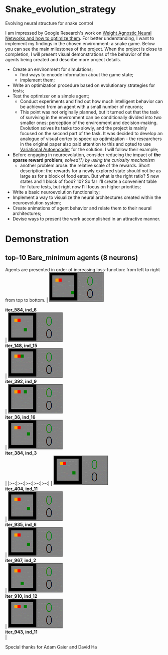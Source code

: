 # Snake_evolution_strategy
Evolving neural structure for snake control


I am impressed by Google Research's work on [Weight Agnostic Neural Networks and how to optimize them](https://ai.googleblog.com/2019/08/exploring-weight-agnostic-neural.html). For better understanding, I want to implement my findings in the chosen environment: a snake game. Below you can see the main milestones of the project. When the project is close to completion, I will present visual demonstrations of the behavior of the agents being created and describe more project details.

* Create an environment for simulations;
    * find ways to encode information about the game state;
    * implement them;
* Write an optimization procedure based on evolutionary strategies for tests;
* Test the optimizer on a simple agent;
    * Conduct experiments and find out how much intelligent behavior can be achieved from an agent with a small number of neurons;
    * This point was not originally planned, but it turned out that the task of surviving in the environment can be conditionally divided into two smaller ones: perception of the environment and decision-making. Evolution solves its tasks too slowly, and the project is mainly focused on the second part of the task. It was decided to develop an analogue of visual cortex to speed up optimization - the researchers in the original paper also paid attention to this and opted to use [Variational Autoencoder](https://en.wikipedia.org/wiki/Variational_autoencoder) for the solution. I will follow their example;
* Before engaging in neuroevolution, consider reducing the impact of **the sparse reward problem**; *solved(?) by using the curiosity mechanism*
    * another problem arose: the relative scale of the rewards. Short description: the rewards for a newly explored state should not be as large as for a block of food eaten. But what is the right ratio? 5 new states and 1 block of food? 10? So far I'll create a convenient table for future tests, but right now I'll focus on higher priorities;
* Write a basic neuroevolution functionality;
* Implement a way to visualize the neural architectures created within the neuroevolution system;
* Create animations of agent behavior and relate them to their neural architectures;
* Devise ways to present the work accomplished in an attractive manner.

# Demonstration
## top-10 Bare_minimum agents (8 neurons)
Agents are presented in order of increasing loss-function: from left to right from top to bottom.
| <img src="GIFs/experiment_0/CMA_ES-Bare_minimum-iteration_584-individual_6.gif" title="iter_584, ind_6"> <div><b>iter_584, ind_6</b></div> | <img src="GIFs/experiment_0/CMA_ES-Bare_minimum-iteration_148-individual_15.gif" title="iter_148, ind_15"> <div><b>iter_148, ind_15</b></div> | <img src="GIFs/experiment_0/CMA_ES-Bare_minimum-iteration_392-individual_9.gif" title="iter_392, ind_9"> <div><b>iter_392, ind_9</b></div> | <img src="GIFs/experiment_0/CMA_ES-Bare_minimum-iteration_36-individual_16.gif" title="iter_36, ind_16"> <div><b>iter_36, ind_16</b></div> | <img src="GIFs/experiment_0/CMA_ES-Bare_minimum-iteration_384-individual_3.gif" title="iter_384, ind_3"> <div><b>iter_384, ind_3</b></div> |
|:--:|:--:|:--:|:--:|:--:|
| <img src="GIFs/experiment_0/CMA_ES-Bare_minimum-iteration_404-individual_11.gif" title="iter_404, ind_11"> <div><b>iter_404, ind_11</b></div> | <img src="GIFs/experiment_0/CMA_ES-Bare_minimum-iteration_935-individual_6.gif" title="iter_935, ind_6"> <div><b>iter_935, ind_6</b></div> | <img src="GIFs/experiment_0/CMA_ES-Bare_minimum-iteration_967-individual_2.gif" title="iter_967, ind_2"> <div><b>iter_967, ind_2</b></div> | <img src="GIFs/experiment_0/CMA_ES-Bare_minimum-iteration_910-individual_12.gif" title="iter_910, ind_12"> <div><b>iter_910, ind_12</b></div> | <img src="GIFs/experiment_0/CMA_ES-Bare_minimum-iteration_943-individual_11.gif" title="iter_943, ind_11"> <div><b>iter_943, ind_11</b></div> |


Special thanks for Adam Gaier and David Ha
